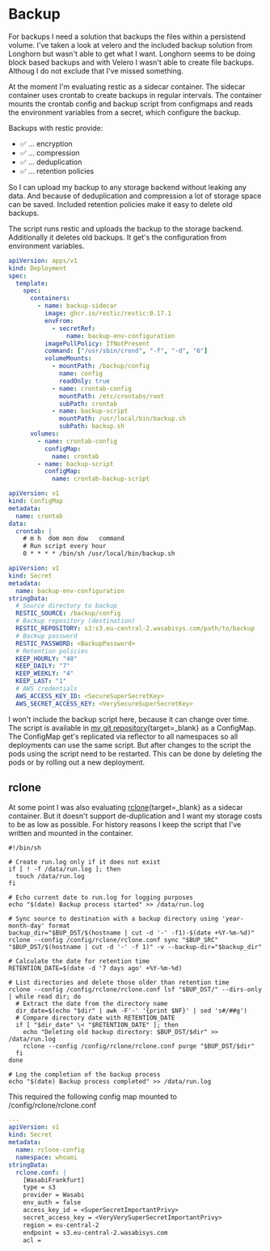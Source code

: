 # Backup

For backups I need a solution that backups the files within a persistend volume.
I've taken a look at velero and the included backup solution from Longhorn but wasn't able
to get what I want. Longhorn seems to be doing block based backups and with Velero I wasn't able to create file backups. Althoug I do not exclude that I've missed something.

At the moment I'm evaluating restic as a sidecar container. The sidecar container uses crontab to create backups in regular intervals. The container mounts the crontab config and backup script from configmaps and reads the environment variables from a secret, which configure the backup.

Backups with restic provide:

- ✅ ... encryption
- ✅ ... compression
- ✅ ... deduplication
- ✅ ... retention policies

So I can upload my backup to any storage backend without leaking any data. And because of deduplication and compression a lot of storage space can be saved. Included retention policies make it easy to delete old backups.

The script runs restic and uploads the backup to the storage backend. Additionally it deletes old backups. It get's the configuration from environment variables.

```yaml title="Sidecar deployment example"
apiVersion: apps/v1
kind: Deployment
spec:
  template:
    spec:
      containers:
        - name: backup-sidecar
          image: ghcr.io/restic/restic:0.17.1
          envFrom:
            - secretRef:
                name: backup-env-configuration
          imagePullPolicy: IfNotPresent
          command: ["/usr/sbin/crond", "-f", "-d", "6"]
          volumeMounts:
            - mountPath: /backup/config
              name: config
              readOnly: true
            - name: crontab-config
              mountPath: /etc/crontabs/root
              subPath: crontab
            - name: backup-script
              mountPath: /usr/local/bin/backup.sh
              subPath: backup.sh
      volumes:
        - name: crontab-config
          configMap:
            name: crontab
        - name: backup-script
          configMap:
            name: crontab-backup-script
```

```yaml title="crontab configuration"
apiVersion: v1
kind: ConfigMap
metadata:
  name: crontab
data:
  crontab: |
    # m h  dom mon dow   command
    # Run script every hour
    0 * * * * /bin/sh /usr/local/bin/backup.sh
```

```yaml title="restic configuration"
apiVersion: v1
kind: Secret
metadata:
  name: backup-env-configuration
stringData:
  # Source directory to backup
  RESTIC_SOURCE: /backup/config
  # Backup repository (destination)
  RESTIC_REPOSITORY: s3:s3.eu-central-2.wasabisys.com/path/to/backup
  # Backup password
  RESTIC_PASSWORD: <BackupPassword>
  # Retention policies
  KEEP_HOURLY: "48"
  KEEP_DAILY: "7"
  KEEP_WEEKLY: "4"
  KEEP_LAST: "1"
  # AWS credentials
  AWS_ACCESS_KEY_ID: <SecureSuperSecretKey>
  AWS_SECRET_ACCESS_KEY: <VerySecureSuperSecretKey>
```

I won't include the backup script here, because it can change over time. The script is available in [my git repository](https://github.com/Madic-/k3s-git-ops/blob/main/apps/backup-script/backup-script.yaml){target=_blank} as a ConfigMap. The ConfigMap get's replicated via reflector to all namespaces so all deployments can use the same script. But after changes to the script the pods using the script need to be restarted. This can be done by deleting the pods or by rolling out a new deployment.

## rclone

At some point I was also evaluating [rclone](https://rclone.org){target=_blank} as a sidecar container. But it doesn't support de-duplication and I want my storage costs to be as low as possible. For history reasons I keep the script that I've written and mounted in the container.

```shell title="rclone-backup.sh"
#!/bin/sh

# Create run.log only if it does not exist
if [ ! -f /data/run.log ]; then
  touch /data/run.log
fi

# Echo current date to run.log for logging purposes
echo "$(date) Backup process started" >> /data/run.log

# Sync source to destination with a backup directory using 'year-month-day' format
backup_dir="$BUP_DST/$(hostname | cut -d '-' -f1)-$(date +%Y-%m-%d)"
rclone --config /config/rclone/rclone.conf sync "$BUP_SRC" "$BUP_DST/$(hostname | cut -d '-' -f 1)" -v --backup-dir="$backup_dir"

# Calculate the date for retention time
RETENTION_DATE=$(date -d '7 days ago' +%Y-%m-%d)

# List directories and delete those older than retention time
rclone --config /config/rclone/rclone.conf lsf "$BUP_DST/" --dirs-only | while read dir; do
  # Extract the date from the directory name
  dir_date=$(echo "$dir" | awk -F'-' '{print $NF}' | sed 's#/##g')
  # Compare directory date with RETENTION_DATE
  if [ "$dir_date" \< "$RETENTION_DATE" ]; then
    echo "Deleting old backup directory: $BUP_DST/$dir" >> /data/run.log
    rclone --config /config/rclone/rclone.conf purge "$BUP_DST/$dir"
  fi
done

# Log the completion of the backup process
echo "$(date) Backup process completed" >> /data/run.log
```
This required the following config map mounted to /config/rclone/rclone.conf

```yaml title="rclone configuration"
---
apiVersion: v1
kind: Secret
metadata:
  name: rclone-config
  namespace: whoami
stringData:
  rclone.conf: |
    [WasabiFrankfurt]
    type = s3
    provider = Wasabi
    env_auth = false
    access_key_id = <SuperSecretImportantPrivy>
    secret_access_key = <VeryVerySuperSecretImportantPrivy>
    region = eu-central-2
    endpoint = s3.eu-central-2.wasabisys.com
    acl =
```
